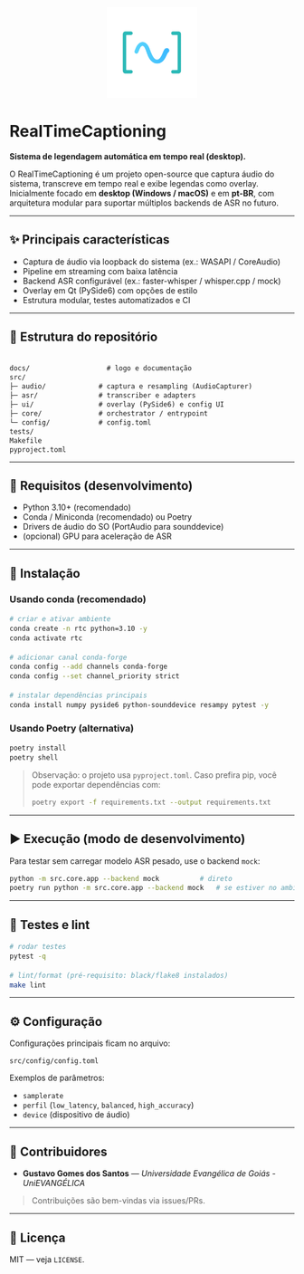 <p align="center">
  <img src="docs/logo.png" alt="Logo do Projeto" width="160"/>
</p>

# RealTimeCaptioning
**Sistema de legendagem automática em tempo real (desktop).**

O RealTimeCaptioning é um projeto open-source que captura áudio do sistema, transcreve em tempo real e exibe legendas como overlay.  
Inicialmente focado em **desktop (Windows / macOS)** e em **pt-BR**, com arquitetura modular para suportar múltiplos backends de ASR no futuro.

---

## ✨ Principais características
- Captura de áudio via loopback do sistema (ex.: WASAPI / CoreAudio)
- Pipeline em streaming com baixa latência
- Backend ASR configurável (ex.: faster-whisper / whisper.cpp / mock)
- Overlay em Qt (PySide6) com opções de estilo
- Estrutura modular, testes automatizados e CI

---

## 📂 Estrutura do repositório

```

docs/                   # logo e documentação
src/
├─ audio/             # captura e resampling (AudioCapturer)
├─ asr/               # transcriber e adapters
├─ ui/                # overlay (PySide6) e config UI
├─ core/              # orchestrator / entrypoint
└─ config/            # config.toml
tests/
Makefile
pyproject.toml

````

---

## 🔧 Requisitos (desenvolvimento)
- Python 3.10+ (recomendado)
- Conda / Miniconda (recomendado) ou Poetry
- Drivers de áudio do SO (PortAudio para sounddevice)
- (opcional) GPU para aceleração de ASR

---

## 🚀 Instalação

### Usando conda (recomendado)
```bash
# criar e ativar ambiente
conda create -n rtc python=3.10 -y
conda activate rtc

# adicionar canal conda-forge
conda config --add channels conda-forge
conda config --set channel_priority strict

# instalar dependências principais
conda install numpy pyside6 python-sounddevice resampy pytest -y
````

### Usando Poetry (alternativa)

```bash
poetry install
poetry shell
```

> Observação: o projeto usa `pyproject.toml`. Caso prefira pip, você pode exportar dependências com:
>
> ```bash
> poetry export -f requirements.txt --output requirements.txt
> ```

---

## ▶️ Execução (modo de desenvolvimento)

Para testar sem carregar modelo ASR pesado, use o backend `mock`:

```bash
python -m src.core.app --backend mock          # direto
poetry run python -m src.core.app --backend mock   # se estiver no ambiente poetry
```

---

## 🧪 Testes e lint

```bash
# rodar testes
pytest -q

# lint/format (pré-requisito: black/flake8 instalados)
make lint
```

---

## ⚙️ Configuração

Configurações principais ficam no arquivo:

```
src/config/config.toml
```

Exemplos de parâmetros:

* `samplerate`
* `perfil` (`low_latency`, `balanced`, `high_accuracy`)
* `device` (dispositivo de áudio)

---

## 👤 Contribuidores

* **Gustavo Gomes dos Santos** — *Universidade Evangélica de Goiás - UniEVANGÉLICA*

> Contribuições são bem-vindas via issues/PRs.

---

## 📜 Licença

MIT — veja `LICENSE`.
